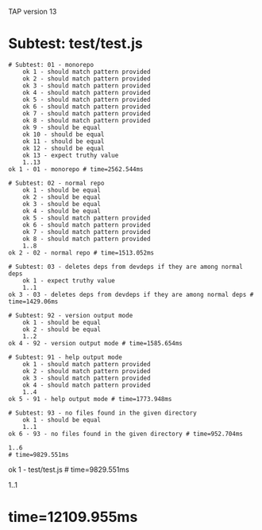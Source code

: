 TAP version 13
# Subtest: test/test.js
    # Subtest: 01 - monorepo
        ok 1 - should match pattern provided
        ok 2 - should match pattern provided
        ok 3 - should match pattern provided
        ok 4 - should match pattern provided
        ok 5 - should match pattern provided
        ok 6 - should match pattern provided
        ok 7 - should match pattern provided
        ok 8 - should match pattern provided
        ok 9 - should be equal
        ok 10 - should be equal
        ok 11 - should be equal
        ok 12 - should be equal
        ok 13 - expect truthy value
        1..13
    ok 1 - 01 - monorepo # time=2562.544ms
    
    # Subtest: 02 - normal repo
        ok 1 - should be equal
        ok 2 - should be equal
        ok 3 - should be equal
        ok 4 - should be equal
        ok 5 - should match pattern provided
        ok 6 - should match pattern provided
        ok 7 - should match pattern provided
        ok 8 - should match pattern provided
        1..8
    ok 2 - 02 - normal repo # time=1513.052ms
    
    # Subtest: 03 - deletes deps from devdeps if they are among normal deps
        ok 1 - expect truthy value
        1..1
    ok 3 - 03 - deletes deps from devdeps if they are among normal deps # time=1429.06ms
    
    # Subtest: 92 - version output mode
        ok 1 - should be equal
        ok 2 - should be equal
        1..2
    ok 4 - 92 - version output mode # time=1585.654ms
    
    # Subtest: 91 - help output mode
        ok 1 - should match pattern provided
        ok 2 - should match pattern provided
        ok 3 - should match pattern provided
        ok 4 - should match pattern provided
        1..4
    ok 5 - 91 - help output mode # time=1773.948ms
    
    # Subtest: 93 - no files found in the given directory
        ok 1 - should be equal
        1..1
    ok 6 - 93 - no files found in the given directory # time=952.704ms
    
    1..6
    # time=9829.551ms
ok 1 - test/test.js # time=9829.551ms

1..1
# time=12109.955ms
